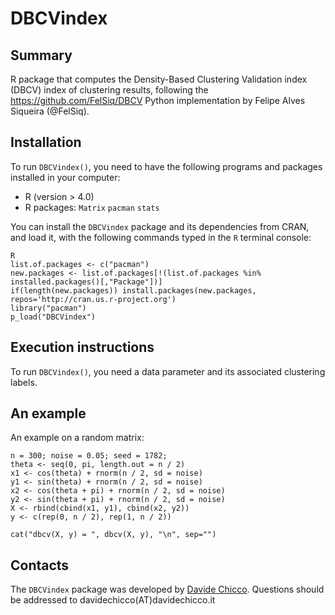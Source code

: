 # DBCVindex

## Summary ##

R package that computes the Density-Based Clustering Validation index (DBCV) index of clustering results, following the <https://github.com/FelSiq/DBCV> Python implementation by Felipe Alves Siqueira (@FelSiq).

## Installation ##

To run `DBCVindex()`, you need to have the following programs and packages installed in your computer:

* R (version > 4.0)
* R packages: `Matrix` `pacman` `stats`

You can install the `DBCVindex` package and its dependencies from CRAN, and load it, with the following commands typed in the `R` terminal console:

    R
    list.of.packages <- c("pacman")
    new.packages <- list.of.packages[!(list.of.packages %in% installed.packages()[,"Package"])]
    if(length(new.packages)) install.packages(new.packages, repos='http://cran.us.r-project.org')
    library("pacman")
    p_load("DBCVindex")

## Execution instructions ##

To run `DBCVindex()`,  you need a data parameter and its associated clustering labels.

## An example ##
An example on a random matrix:

    n = 300; noise = 0.05; seed = 1782;
    theta <- seq(0, pi, length.out = n / 2)
    x1 <- cos(theta) + rnorm(n / 2, sd = noise)
    y1 <- sin(theta) + rnorm(n / 2, sd = noise)
    x2 <- cos(theta + pi) + rnorm(n / 2, sd = noise)
    y2 <- sin(theta + pi) + rnorm(n / 2, sd = noise)
    X <- rbind(cbind(x1, y1), cbind(x2, y2))
    y <- c(rep(0, n / 2), rep(1, n / 2))

    cat("dbcv(X, y) = ", dbcv(X, y), "\n", sep="")

## Contacts ##

The `DBCVindex` package was developed by [Davide Chicco](https://www.DavideChicco.it). Questions should be addressed to davidechicco(AT)davidechicco.it
